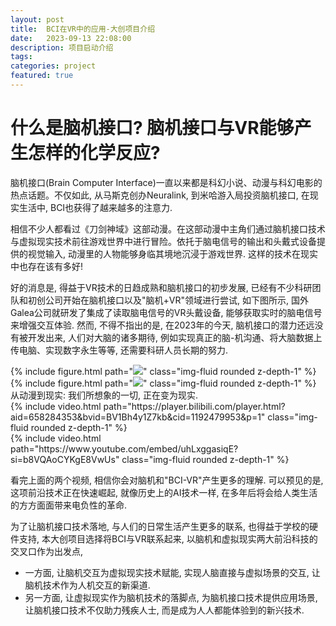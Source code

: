 ```yaml
---
layout: post
title:  BCI在VR中的应用-大创项目介绍 
date:   2023-09-13 22:08:00 
description: 项目启动介绍 
tags:  
categories: project
featured: true
---
```


# 什么是脑机接口? 脑机接口与VR能够产生怎样的化学反应?

脑机接口(Brain Computer Interface)一直以来都是科幻小说、动漫与科幻电影的热点话题。不仅如此, 从马斯克创办Neuralink, 到米哈游入局投资脑机接口, 在现实生活中, BCI也获得了越来越多的注意力.

相信不少人都看过《刀剑神域》这部动漫。在这部动漫中主角们通过脑机接口技术与虚拟现实技术前往游戏世界中进行冒险。依托于脑电信号的输出和头戴式设备提供的视觉输入, 动漫里的人物能够身临其境地沉浸于游戏世界. 这样的技术在现实中也存在该有多好! 

好的消息是, 得益于VR技术的日趋成熟和脑机接口的初步发展, 已经有不少科研团队和初创公司开始在脑机接口以及"脑机+VR"领域进行尝试, 如下图所示, 国外Galea公司就研发了集成了读取脑电信号的VR头戴设备, 能够获取实时的脑电信号来增强交互体验. 然而, 不得不指出的是, 在2023年的今天, 脑机接口的潜力还远没有被开发出来, 人们对大脑的诸多期待, 例如实现真正的脑-机沟通、将大脑数据上传电脑、实现数字永生等等, 还需要科研人员长期的努力.


<div class="row mt-3">
    <div class="col-sm mt-3 mt-md-0">
        {% include figure.html path="<img src="https://yunzinan-pic-bed.oss-cn-nanjing.aliyuncs.com/2023/03/202309182056619.png"/>" class="img-fluid rounded z-depth-1" %}
    </div>
    <div class="col-sm mt-3 mt-md-0">
        {% include figure.html path="<img src="https://yunzinan-pic-bed.oss-cn-nanjing.aliyuncs.com/2023/03/202309182059903.png"/>" class="img-fluid rounded z-depth-1" %}
    </div>
</div>
<div class="caption">
      从动漫到现实: 我们所想象的一切, 正在变为现实.
</div>


<div class="row mt-3">
    <div class="col-sm mt-3 mt-md-0">
        {% include video.html path="https://player.bilibili.com/player.html?aid=658284353&bvid=BV1Bh4y1Z7kb&cid=1192479953&p=1" class="img-fluid rounded z-depth-1" %}
    </div>
    <div class="col-sm mt-3 mt-md-0">
        {% include video.html path="https://www.youtube.com/embed/uhLxggasiqE?si=b8VQAoCYKgE8VwUs" class="img-fluid rounded z-depth-1" %}
    </div>
</div>

看完上面的两个视频, 相信你会对脑机和"BCI-VR"产生更多的理解. 可以预见的是, 这项前沿技术正在快速崛起, 就像历史上的AI技术一样, 在多年后将会给人类生活的方方面面带来电负性的革命. 

为了让脑机接口技术落地, 与人们的日常生活产生更多的联系, 也得益于学校的硬件支持, 本大创项目选择将BCI与VR联系起来, 以脑机和虚拟现实两大前沿科技的交叉口作为出发点, 

- 一方面, 让脑机交互为虚拟现实技术赋能, 实现人脑直接与虚拟场景的交互, 让脑机技术作为人机交互的新渠道.
- 另一方面, 让虚拟现实作为脑机技术的落脚点, 为脑机接口技术提供应用场景, 让脑机接口技术不仅助力残疾人士, 而是成为人人都能体验到的新兴技术.